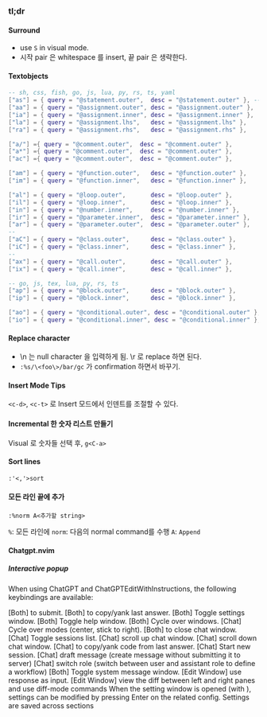 ### tl;dr

#### Surround

* use `S` in visual mode.
* 시작 pair 은 whitespace 를 insert, 끝 pair 은 생략한다.

#### Textobjects

  ```lua
  -- sh, css, fish, go, js, lua, py, rs, ts, yaml
  ["as"] = { query = "@statement.outer",  desc = "@statement.outer" }, -- override sentence (won't override if not supported)
  ["aa"] = { query = "@assignment.outer", desc = "@assignment.outer" },
  ["ia"] = { query = "@assignment.inner", desc = "@assignment.inner" },
  ["la"] = { query = "@assignment.lhs",   desc = "@assignment.lhs" },
  ["ra"] = { query = "@assignment.rhs",   desc = "@assignment.rhs" },

  ["a/"] ={ query = "@comment.outer",  desc = "@comment.outer" },
  ["a*"] ={ query = "@comment.outer",  desc = "@comment.outer" },
  ["ac"] ={ query = "@comment.outer",  desc = "@comment.outer" },

  ["am"] = { query = "@function.outer",   desc = "@function.outer" },
  ["im"] = { query = "@function.inner",   desc = "@function.inner" },

  ["al"] = { query = "@loop.outer",       desc = "@loop.outer" },
  ["il"] = { query = "@loop.inner",       desc = "@loop.inner" },
  ["in"] = { query = "@number.inner",     desc = "@number.inner" },
  ["ir"] = { query = "@parameter.inner",  desc = "@parameter.inner" },
  ["ar"] = { query = "@parameter.outer",  desc = "@parameter.outer" },
  --
  ["aC"] = { query = "@class.outer",      desc = "@class.outer" },
  ["iC"] = { query = "@class.inner",      desc = "@class.inner" },
  --
  ["ax"] = { query = "@call.outer",       desc = "@call.outer" },
  ["ix"] = { query = "@call.inner",       desc = "@call.inner" },

  -- go, js, tex, lua, py, rs, ts
  ["ap"] = { query = "@block.outer",      desc = "@block.outer" },
  ["ip"] = { query = "@block.inner",      desc = "@block.inner" },

  ["ao"] = { query = "@conditional.outer", desc = "@conditional.outer" },
  ["io"] = { query = "@conditional.inner", desc = "@conditional.inner" },
  ```

#### Replace character

* \n 는 null character 을 입력하게 됨. \r 로 replace 하면 된다.
* `:%s/\<foo\>/bar/gc` 가 confirmation 하면서 바꾸기.

#### Insert Mode Tips

`<c-d>`, `<c-t>` 로 Insert 모드에서 인덴트를 조절할 수 있다.

#### Incremental 한 숫자 리스트 만들기

Visual 로 숫자들 선택 후, `g<C-a>`

#### Sort lines

`:'<,'>sort`

#### 모든 라인 끝에 추가

`:%norm A<추가할 string>`

`%`: 모든 라인에
`norm`: 다음의 normal command를 수행
`A`: `Append`

#### Chatgpt.nvim

##### Interactive popup

When using ChatGPT and ChatGPTEditWithInstructions, the following keybindings are available:

<C-Enter> [Both] to submit.
<C-y> [Both] to copy/yank last answer.
<C-o> [Both] Toggle settings window.
<C-h> [Both] Toggle help window.
<Tab> [Both] Cycle over windows.
<C-f> [Chat] Cycle over modes (center, stick to right).
<C-c> [Both] to close chat window.
<C-p> [Chat] Toggle sessions list.
<C-u> [Chat] scroll up chat window.
<C-d> [Chat] scroll down chat window.
<C-k> [Chat] to copy/yank code from last answer.
<C-n> [Chat] Start new session.
<C-r> [Chat] draft message (create message without submitting it to server)
<C-r> [Chat] switch role (switch between user and assistant role to define a workflow)
<C-s> [Both] Toggle system message window.
<C-i> [Edit Window] use response as input.
<C-d> [Edit Window] view the diff between left and right panes and use diff-mode commands
When the setting window is opened (with <C-o>), settings can be modified by pressing Enter on the related config. Settings are saved across sections
